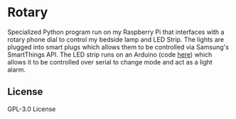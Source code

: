 # Rotary

Specialized Python program run on my Raspberry Pi that interfaces with a rotary phone dial to control my bedside lamp and LED Strip. The lights are plugged into smart plugs which allows them to be controlled via Samsung's SmartThings API. The LED strip runs on an Arduino (code [here](https://github.com/TyHil/led-strip-effects-and-game/)) which allows it to be controlled over serial to change mode and act as a light alarm.

## License

GPL-3.0 License
